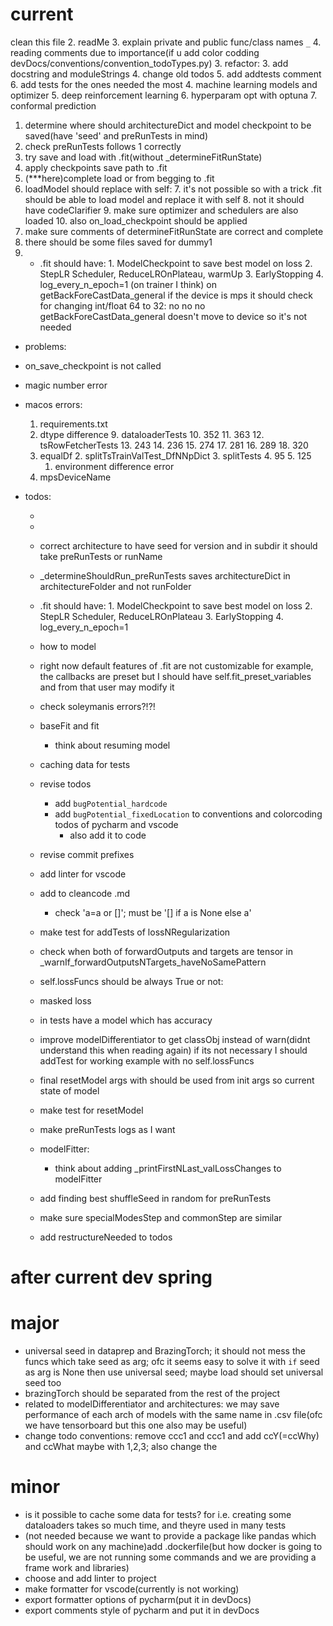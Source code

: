 # current
clean this file
2. readMe
    3. explain private and public func/class names `_`
   4. reading comments due to importance(if u add color codding devDocs/conventions/convention_todoTypes.py)
3. refactor:
   3. add docstring and moduleStrings
   4. change old todos
   5. add addtests comment
   6. add tests for the ones needed the most
4. machine learning models and optimizer
5. deep reinforcement learning
6. hyperparam opt with optuna
7. conformal prediction

1. determine where should architectureDict and model checkpoint to be saved(have 'seed' and preRunTests in mind)
2. check preRunTests follows 1 correctly
3. try save and load with .fit(without _determineFitRunState)
4. apply checkpoints save path to .fit
5. (***here)complete load or from begging to .fit
6. loadModel should replace with self:
    7. it's not possible so with a trick .fit should be able to load model and replace it with self
   8. not it should have codeClarifier
   9. make sure optimizer and schedulers are also loaded
   10. also on_load_checkpoint should be applied
6. make sure comments of determineFitRunState are correct and complete
7. there should be some files saved for dummy1
7. - .fit should have:
            1. ModelCheckpoint to save best model on loss
            2. StepLR Scheduler, ReduceLROnPlateau, warmUp
            3. EarlyStopping
            4. log_every_n_epoch=1 (on trainer I think)
on getBackForeCastData_general if the device is mps it should check for changing int/float 64 to 32: no no no getBackForeCastData_general doesn't move to device so it's not needed
- problems:
- on_save_checkpoint is not called
- magic number error
- macos errors:
    1. requirements.txt
    8. dtype difference
       9. dataloaderTests
          10. 352
          11. 363
       12. tsRowFetcherTests
           13. 243
           14. 236
           15. 274
           17. 281
           16. 289
           18. 320
    3. equalDf
        2. splitTsTrainValTest_DfNNpDict
           3. splitTests
               4. 95
              5. 125
        1. environment difference error
    1. mpsDeviceName

- todos:

    
    - 
    - 
    - correct architecture to have seed for version and in subdir it should take preRunTests or runName
    - _determineShouldRun_preRunTests saves architectureDict in architectureFolder and not runFolder
    - .fit should have:
            1. ModelCheckpoint to save best model on loss
            2. StepLR Scheduler, ReduceLROnPlateau
            3. EarlyStopping
            4. log_every_n_epoch=1
    - how to model 
    - right now default features of .fit are not customizable
            for example, the callbacks are preset but I should have self.fit_preset_variables and from that user may modify it
    - check soleymanis errors?!?!
    - baseFit and fit
        - think about resuming model

    - caching data for tests
    - revise todos
        - add `bugPotential_hardcode`
        - add `bugPotential_fixedLocation` to conventions and colorcoding todos of pycharm and vscode
          - also add it to code
    - revise commit prefixes
    - add linter for vscode
    - add to cleancode .md
        - check 'a=a or []'; must be '[] if a is None else a'



    - make test for addTests of lossNRegularization
    - check when both of forwardOutputs and targets are tensor in _warnIf_forwardOutputsNTargets_haveNoSamePattern
    - self.lossFuncs should be always True or not:
    - masked loss
    - in tests have a model which has accuracy 
    - improve modelDifferentiator to get classObj instead of warn(didnt understand this when reading again)
            if its not necessary I should addTest for working example with no self.lossFuncs
    - final resetModel args with should be used from init args so current state of model
    - make test for resetModel
    - make preRunTests logs as I want
    - modelFitter:
        - think about adding _printFirstNLast_valLossChanges to modelFitter
    - add finding best shuffleSeed in random for preRunTests
    - make sure specialModesStep and commonStep are similar
    - add restructureNeeded to todos

# after current dev spring
# major
- universal seed in dataprep and BrazingTorch; it should not mess the funcs which take seed as arg; ofc it seems easy to solve it with `if` seed as arg is None then use universal seed; maybe load should set universal seed too
- brazingTorch should be separated from the rest of the project
- related to modelDifferentiator and architectures: we may save performance of each arch of models with the same name in .csv file(ofc we have tensorboard but this one also may be useful)
- change todo conventions: remove ccc1 and ccc1 and add ccY(=ccWhy) and ccWhat maybe with 1,2,3; also change the
# minor
- is it possible to cache some data for tests? for i.e. creating some dataloaders takes so much time, and theyre used in many tests
- (not needed because we want to provide a package like pandas which should work on any machine)add .dockerfile(but how docker is going to be useful, we are not running some commands and we are providing a frame work and libraries)
- choose and add linter to project
- make formatter for vscode(currently is not working)
- export formatter options of pycharm(put it in devDocs)
- export comments style of pycharm and put it in devDocs
